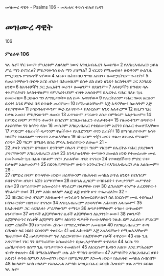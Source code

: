 ﻿
 መዝሙረ ዳዊት - Psalms 106 - መጽሐፍ ቅዱስ ብሉይ ኪዳን
# መዝሙረ ዳዊት
106
### ምዕራፍ 106
 ሃሌ ሉያ፤ ቸር ነውና፥ ምህረቱም ለዘላለም ነውና እግዚአብሔርን አመስግኑ።
2  የእግዚአብሔርን ኃይል ሥራ ማን ይናገራል? ምስጋናውንስ ሁሉ ማን ያሰማል?
3  ፍርድን የሚጠብቁ፥ ጽድቅንም ሁልጊዜ የሚያደርጉ ምስጉኖች ናቸው።
4  አቤቱ፥ በሕዝብህ ሞገስ አስበን፥ በመድኃኒትህም ጐብኘን፤
5  የመረጥሃቸውን በጎነት እናይ ዘንድ፥ በሕዝብህም ደስታ ደስ ይለን ዘንድ፥ ከርስትህም ጋር እንጓደድ ዘንድ።
6  ከአባቶቻችን ጋር ኃጢአትን ሠራን፥ ዐመፅንም፥ በደልንም።
7  አባቶቻችን በግብጽ ሳሉ ተኣምራትህን አላስተዋሉም፥ የምሕረትህንም ብዛት አላሰቡም፤ በኤርትራ ባሕር ባለፉ ጊዜ ዐመፁብህ።
8  ኃይሉን ግን ለማስታወቅ። ስለ ስሙ አዳናቸው።
9  የኤርትራንም ባሕር ገሠጸ እርሱም ደረቀ፤ እንደ ምድረ በዳ በጥልቅ መራቸው።
10  ከሚጠሉአቸውም እጅ አዳናቸው፥ ከጠላትም እጅ ተቤዣቸው።
11  ያሳደዱአቸውንም ውኃ ደፈናቸው፥ ከእነርሱም አንድ አልቀረም።
12  በዚያን ጊዜ በቃሉ አመኑ፥ ምስጋናውንም ዘመሩ።
13  ፈጥነውም ሥራውን ረሱ፥ በምክሩም አልታገሡም።
14  በምድረ በዳም ምኞትን ተመኙ፥ በበረሃም እግዚአብሔርን ተፈታተኑት።
15  የለመኑትንም ሰጣቸው፤ ለነፍሳቸው ግን ክሳትን ላከ።
16  ሙሴንም እግዚአብሔር የቀደሰውንም አሮንን በሰፈር ተመቀኙአቸው።
17  ምድርም ተከፈተች ዳታንንም ዋጠችው፥ የአቤሮንንም ወገን ደፈነች፤
18  በማኅበራቸውም እሳት ነደደች፥ ነበልባልም ኅጥኣንን አቃጠላቸው።
19  በኮሬብም ጥጃን ሠሩ፥ ቀልጦ ለተሠራ ምስልም ሰገዱ።
20  ሣርም በሚበላ በበሬ ምሳሌ ክብራቸውን ለወጡ።
21 -  
22  ታላቅ ነገርንም በግብጽ፥ ድንቅንም በካራን ምድር፥ ግሩም ነገርንም በኤርትራ ባሕር ያደረገውን ያዳናቸውንም እግዚአብሔርን ረሱ።
23  እንዳያጠፋቸው ቍጣውን ይመልስ ዘንድ የተመረጠው ሙሴ በመቅሠፍት ጊዜ በፊቱ ባይቆም ኖሮ፥ ያጠፋቸው ዘንድ ተናገረ።
24  የተወደደችውን ምድር ናቁ፥ በቃሉም አልታመኑም፥
25  በድንኳኖቻቸውም ውስጥ አንጐራጐሩ፤ የእግዚአብሔርን ቃል አልሰሙም።
26 -  
27  በምድረ በዳም ይጥላቸው ዘንድ፥ ዘራቸውንም በአሕዛብ መካከል ይጥል ዘንድ፥ በየአገሩም ይበትናቸው ዘንድ፥ እጁን አነሣባቸው።
28  በብዔል ፌጎርም ተባበሩበት፥ የሙታንንም መሥዋዕት በሉ።
29  በሥራቸውም አስመረሩት፥ ቸነፈርም በላያቸው በዛ።
30  ፊንሐስም ተነሥቶ ፈረደባቸው፥ ቸነፈሩም ተወ፤
31  ያም እስከ ዘላለም ለልጅ ልጅ ጽድቅ ሆኖ ተቈጠረለት።
32 -  
33  በክርክር ውኃ ዘንድም አስቈጡት፥ መንፈሱን አስመርረዋታልና፤ ስለ እነርሱም ሙሴ ተበሳጨ፤ በከንፈሮቹም በስንፍና ተናገረ።
34  እግዚአብሔርም እንዳላቸው አሕዛብን አላጠፉም፤
35  ከአሕዛብም ጋር ተደባለቁ፥ ሥራቸውንም ተማሩ።
36  ለጣዖቶቻቸውም ተገዙ፥ ወጥመድም ሆኑባቸው።
37  ወንዶች ልጆቻቸውንና ሴቶች ልጆቻቸውን ለአጋንንት ሠው፤
38  የወንዶች ልጆቻቸውንና የሴቶች ልጆቻቸን ደም፥ ለከነዓን ጣዖቶች የሠውአቸውን ንጹሕ ደም አፈሰሱ፥ ምድርም በደም ረከሰች።
39  በሥራቸው ረከሱ፥ በማድረጋቸውም አመነዘሩ።
40  የእግዚአብሔርም ቍጣ በሕዝቡ ላይ ነደደ፥ ርስቱንም ተጸየፈ።
41  ወደ አሕዛብም እጅ አሳለፋቸው፥ የሚጠሉአቸውም ገዙአቸው።
42  ጠላቶቻቸውም ግፍ አደረጉባቸው፥ ከእጃቸውም በታች ተዋረዱ።
43  ብዙ ጊዜ አዳናቸው፤ ነገር ግን በምክራቸው አስመረሩት፥ በኃጢአታቸውም ተዋረዱ።
44  እርሱ ግን ጩኸታቸውን በሰማ ጊዜ ጭንቃቸውን ተመለከተ፤
45  ለእነርሱም ኪዳኑን አሰበ፥ እንደ ምሕረቱም ብዛት ተጸጸተ።
46  በማረኩአቸውም ሁሉ ፊት ሞገስን ሰጣቸው።
47  አምላካችን እግዚአብሔር ሆይ፥ አድነን፤ ቅዱስ ስምህን እናመሰግን ዘንድ፥ በምስጋናህም እንመካ ዘንድ፥ ከአሕዛብ መካከል ሰብስበን።
48  ከዘላለም እስከ ዘላለም የእስራኤል አምላክ እግዚአብሔር ይባረክ ሕዝብም ሁሉ አሜን ይበል። ሃሌ ሉያ።

